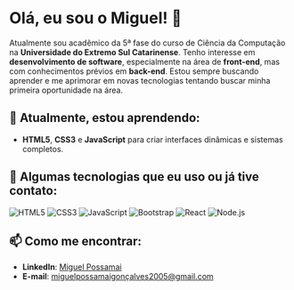 # Olá, eu sou o Miguel! 👋

Atualmente sou acadêmico da 5ª fase do curso de Ciência da Computação na **Universidade do Extremo Sul Catarinense**. Tenho interesse em **desenvolvimento de software**, especialmente na área de **front-end**, mas com conhecimentos prévios em **back-end**. Estou sempre buscando aprender e me aprimorar em novas tecnologias tentando buscar minha primeira oportunidade na área.

## 🌱 Atualmente, estou aprendendo:
- **HTML5**, **CSS3** e **JavaScript** para criar interfaces dinâmicas e sistemas completos.

## 🚀 Algumas tecnologias que eu uso ou já tive contato:
![HTML5](https://img.shields.io/badge/HTML5-E34F26?style=for-the-badge&logo=html5&logoColor=white)
![CSS3](https://img.shields.io/badge/CSS3-1572B6?style=for-the-badge&logo=css3&logoColor=white)
![JavaScript](https://img.shields.io/badge/JavaScript-F7DF1E?style=for-the-badge&logo=javascript&logoColor=black)
![Bootstrap](https://img.shields.io/badge/Bootstrap-563D7C?style=for-the-badge&logo=bootstrap&logoColor=white)
![React](https://img.shields.io/badge/React-61DAFB?style=for-the-badge&logo=react&logoColor=black)
![Node.js](https://img.shields.io/badge/Node.js-339933?style=for-the-badge&logo=node.js&logoColor=white)

## 📫 Como me encontrar:
- **LinkedIn**: [Miguel Possamai](www.linkedin.com/in/miguel-possamai-gonçalves)
- **E-mail**: miguelpossamaigonçalves2005@gmail.com
